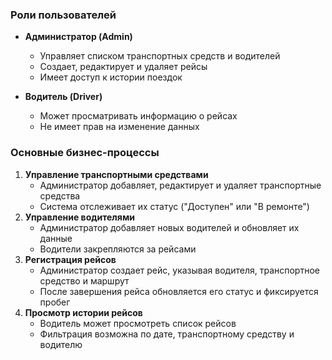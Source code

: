 ### **Роли пользователей**

- **Администратор (Admin)**
    - Управляет списком транспортных средств и водителей
    - Создает, редактирует и удаляет рейсы
    - Имеет доступ к истории поездок
        
- **Водитель (Driver)**
    - Может просматривать информацию о рейсах
    - Не имеет прав на изменение данных

### **Основные бизнес-процессы**

1. **Управление транспортными средствами**
    - Администратор добавляет, редактирует и удаляет транспортные средства
    - Система отслеживает их статус ("Доступен" или "В ремонте")
2. **Управление водителями**
    - Администратор добавляет новых водителей и обновляет их данные
    - Водители закрепляются за рейсами
3. **Регистрация рейсов**
    - Администратор создает рейс, указывая водителя, транспортное средство и маршрут
    - После завершения рейса обновляется его статус и фиксируется пробег
4. **Просмотр истории рейсов**
    - Водитель может просмотреть список рейсов
    - Фильтрация возможна по дате, транспортному средству и водителю